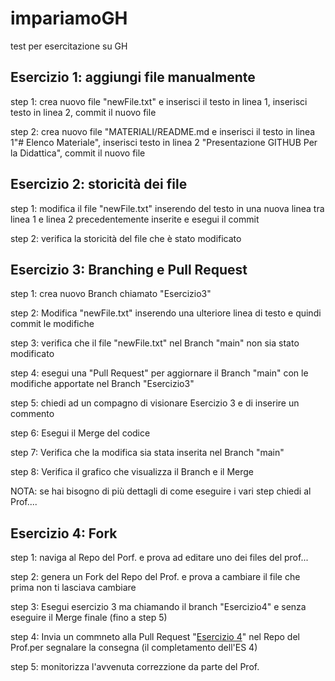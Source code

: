 # impariamoGH
test per esercitazione su GH


## Esercizio 1: aggiungi file manualmente
step 1: crea nuovo file "newFile.txt" e inserisci il testo in linea 1, inserisci testo in linea 2, commit il nuovo file

step 2: crea nuovo file "MATERIALI/README.md e inserisci il testo in linea 1"# Elenco Materiale", inserisci testo in linea 2 "Presentazione GITHUB Per la Didattica", commit il nuovo file

## Esercizio 2: storicità dei file
step 1: modifica il file "newFile.txt" inserendo del testo in una nuova linea tra linea 1 e linea 2 precedentemente inserite e esegui il commit

step 2: verifica la storicità del file che è stato modificato

## Esercizio 3: Branching e Pull Request
step 1: crea nuovo Branch chiamato "Esercizio3"

step 2: Modifica "newFile.txt" inserendo una ulteriore linea di testo e quindi commit le modifiche

step 3: verifica che il file "newFile.txt" nel Branch "main" non sia stato modificato

step 4: esegui una "Pull Request" per aggiornare il Branch "main" con le modifiche apportate nel Branch "Esercizio3"

step 5: chiedi ad un compagno di visionare Esercizio 3 e di inserire un commento

step 6: Esegui il Merge del codice

step 7: Verifica che la modifica sia stata inserita nel Branch "main"

step 8: Verifica il grafico che visualizza il Branch e il Merge

NOTA: se hai bisogno di più dettagli di come eseguire i vari step chiedi al Prof....

## Esercizio 4: Fork

step 1: naviga al Repo del Porf. e prova ad editare uno dei files del prof...

step 2: genera un Fork del Repo del Prof. e prova a cambiare il file che prima non ti lasciava cambiare

step 3: Esegui esercizio 3 ma chiamando il branch "Esercizio4" e senza eseguire il Merge finale (fino a step 5)

step 4: Invia un commneto alla Pull Request "[Esercizio 4](https://github.com/Prof-Palitto/impariamoGH/pull/2)" nel Repo del Prof.per segnalare la consegna (il completamento dell'ES 4)

step 5: monitorizza l'avvenuta correzzione da parte del Prof.
